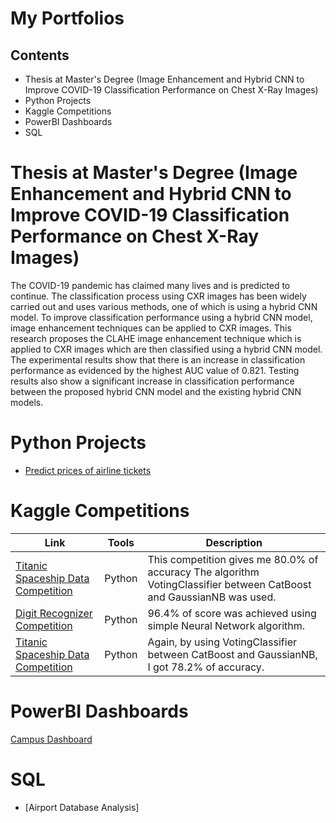 # My Portfolios

## Contents
- Thesis at Master's Degree (Image Enhancement and Hybrid CNN to Improve COVID-19 Classification Performance on Chest X-Ray Images)
- Python Projects
- Kaggle Competitions
- PowerBI Dashboards
- SQL


# Thesis at Master's Degree (Image Enhancement and Hybrid CNN to Improve COVID-19 Classification Performance on Chest X-Ray Images)
The COVID-19 pandemic has claimed many lives and is predicted to continue. The classification process using CXR images has been widely carried out and uses various methods, one of which is using a hybrid CNN model. To improve classification performance using a hybrid CNN model, image enhancement techniques can be applied to CXR images. This research proposes the CLAHE image enhancement technique which is applied to CXR images which are then classified using a hybrid CNN model. The experimental results show that there is an increase in classification performance as evidenced by the highest AUC value of 0.821. Testing results also show a significant increase in classification performance between the proposed hybrid CNN model and the existing hybrid CNN models.

# Python Projects

- [Predict prices of airline tickets](https://github.com/tengkumuazabs/my-portfolio/blob/main/python-projects/Predict_prices_of_airline_tickets.ipynb)

# Kaggle Competitions

| Link | Tools | Description | 
|---|---|---|
| [Titanic Spaceship Data Competition](https://www.kaggle.com/code/yeehawww/titanic-spaceship-competition/notebook) | Python | This competition gives me 80.0% of accuracy The algorithm VotingClassifier between CatBoost and GaussianNB was used. |
| [Digit Recognizer Competition](https://www.kaggle.com/yeehawww/digit-recognizer-using-neural-network) | Python | 96.4% of score was achieved using simple Neural Network algorithm. |
| [Titanic Spaceship Data Competition](https://www.kaggle.com/yeehawww/digit-recognizer-using-neural-network) | Python | Again, by using VotingClassifier between CatBoost and GaussianNB, I got 78.2% of accuracy. |

# PowerBI Dashboards
[Campus Dashboard](https://github.com/tengkumuazabs/my-portfolio/blob/main/python-projects/Predict_prices_of_airline_tickets.ipynb)

# SQL
- [Airport Database Analysis]
